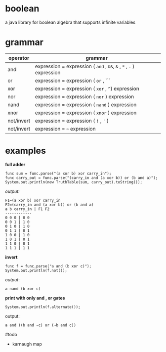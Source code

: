 # boolean

a java library for boolean algebra that supports infinite variables

# grammar

| operator   | grammar
| ---------- | ----------------------------------------------------------- |
| and        | expression = expression ( ```and``` , ```&&```, ```&``` , ```*``` , ```.``` ) expression |
| or         | expression = expression ( ```or``` , ```||``` , ```|``` , ```+``` ) expression |
| xor        | expression = expression ( ```xor```  , ```^```) expression |
| nor        | expression = expression ( ```nor``` ) expression  |
| nand       | expression = expression ( ```nand``` ) expression |
| xnor       | expression = expression ( ```xnor``` ) expression |
| not/invert | expression = expression ( ```!``` , ```'``` ) |
| not/invert | expression = ```~``` expression |

# examples
**full adder**
```
func sum = func.parse("(a xor b) xor carry_in");
func carry_out = func.parse("(carry_in and (a xor b)) or (b and a)");
System.out.println(new TruthTable(sum, carry_out).toString());
```
*output:*
```
F1=(a xor b) xor carry_in
F2=(carry_in and (a xor b)) or (b and a)
a b carry_in | F1 F2
------------
0 0 0 | 0 0
0 0 1 | 1 0
0 1 0 | 1 0
0 1 1 | 0 1
1 0 0 | 1 0
1 0 1 | 0 1
1 1 0 | 0 1
1 1 1 | 1 1
```

**invert**
```
func f = func.parse("a and (b xor c)");
System.out.println(f.not());
```
*output*:

`a nand (b xor c)`


**print with only and , or gates**

`System.out.println(f.alternate());`

output:

`a and ((b and ~c) or (~b and c))`


#todo

- karnaugh map

